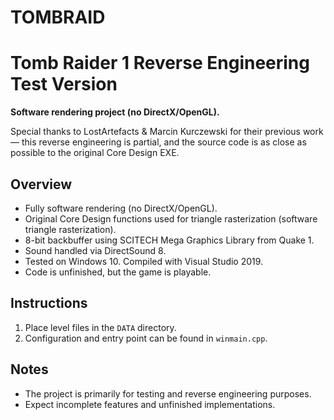 # TOMBRAID

# Tomb Raider 1 Reverse Engineering Test Version

**Software rendering project (no DirectX/OpenGL).**

Special thanks to LostArtefacts & Marcin Kurczewski for their previous work — this reverse engineering is partial, and the source code is as close as possible to the original Core Design EXE.

## Overview

- Fully software rendering (no DirectX/OpenGL).  
- Original Core Design functions used for triangle rasterization (software triangle rasterization).  
- 8-bit backbuffer using SCITECH Mega Graphics Library from Quake 1.  
- Sound handled via DirectSound 8.  
- Tested on Windows 10. Compiled with Visual Studio 2019.  
- Code is unfinished, but the game is playable.

## Instructions

1. Place level files in the `DATA` directory.  
2. Configuration and entry point can be found in `winmain.cpp`.

## Notes

- The project is primarily for testing and reverse engineering purposes.  
- Expect incomplete features and unfinished implementations.  
